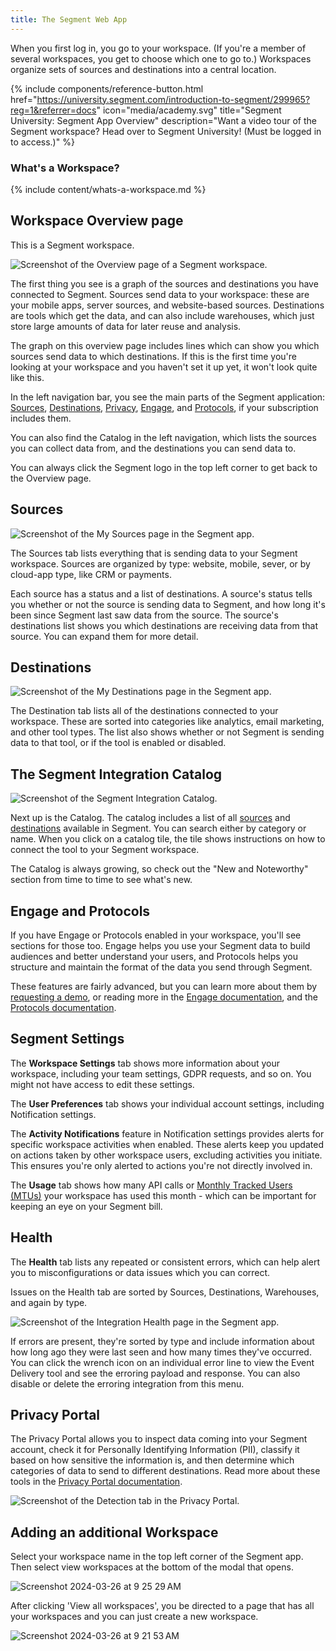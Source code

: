 ```yaml
---
title: The Segment Web App
---
```


When you first log in, you go to your workspace. (If you're a member of several workspaces, you get to choose which one to go to.) Workspaces organize sets of sources and destinations into a central location.

{% include components/reference-button.html href="https://university.segment.com/introduction-to-segment/299965?reg=1&referrer=docs" icon="media/academy.svg" title="Segment University: Segment App Overview" description="Want a video tour of the Segment workspace? Head over to Segment University! (Must be logged in to access.)" %}

### What's a Workspace?

{% include content/whats-a-workspace.md %}


## Workspace Overview page

This is a Segment workspace.

![Screenshot of the Overview page of a Segment workspace.](images/workspace-overview.png)

The first thing you see is a graph of the sources and destinations you have connected to Segment. Sources send data to your workspace: these are your mobile apps, server sources, and website-based sources. Destinations are tools which get the data, and can also include warehouses, which just store large amounts of data for later reuse and analysis.

The graph on this overview page includes lines which can show you which sources send data to which destinations. If this is the first time you're looking at your workspace and you haven't set it up yet, it won't look quite like this.

In the left navigation bar, you see the main parts of the Segment application: [Sources](/docs/connections/sources/), [Destinations](/docs/connections/destinations/), [Privacy](/docs/privacy/), [Engage](/docs/engage/), and [Protocols](/docs/protocols/), if your subscription includes them.

You can also find the Catalog in the left navigation, which lists the sources you can collect data from, and the destinations you can send data to.

You can always click the Segment logo in the top left corner to get back to the Overview page.

## Sources

![Screenshot of the My Sources page in the Segment app.](images/sources.png)

The Sources tab lists everything that is sending data to your Segment workspace. Sources are organized by type: website, mobile, sever, or by cloud-app type, like CRM or payments.

Each source has a status and a list of destinations. A source's status tells you whether or not the source is sending data to Segment, and how long it's been since Segment last saw data from the source. The source's destinations list shows you which destinations are receiving data from that source. You can expand them for more detail.

## Destinations

![Screenshot of the My Destinations page in the Segment app.](images/destinations.png)

The Destination tab lists all of the destinations connected to your workspace. These are sorted into categories like analytics, email marketing, and other tool types. The list also shows whether or not Segment is sending data to that tool, or if the tool is enabled or disabled.

## The Segment Integration Catalog

![Screenshot of the Segment Integration Catalog.](images/catalog.png)

Next up is the Catalog. The catalog includes a list of all [sources](/docs/connections/sources/) and [destinations](/docs/connections/destinations/) available in Segment. You can search either by category or name. When you click on a catalog tile, the tile shows instructions on how to connect the tool to your Segment workspace.

The Catalog is always growing, so check out the "New and Noteworthy" section from time to time to see what's new.

## Engage and Protocols

If you have Engage or Protocols enabled in your workspace, you'll see sections for those too. Engage helps you use your Segment data to build audiences and better understand your users, and Protocols helps you structure and maintain the format of the data you send through Segment.

These features are fairly advanced, but you can learn more about them by [requesting a demo](https://segment.com/contact/sales/), or reading more in the [Engage documentation](/docs/engage/), and the [Protocols documentation](/docs/protocols/).

## Segment Settings

The **Workspace Settings** tab shows more information about your workspace, including your team settings, GDPR requests, and so on. You might not have access to edit these settings.

The **User Preferences** tab shows your individual account settings, including Notification settings. 

The **Activity Notifications** feature in Notification settings provides alerts for specific workspace activities when enabled. These alerts keep you updated on actions taken by other workspace users, excluding activities you initiate. This ensures you're only alerted to actions you're not directly involved in.

The **Usage** tab shows how many API calls or [Monthly Tracked Users (MTUs)](/docs/guides/usage-and-billing/mtus-and-throughput/#how-does-segment-calculate-mtus) your workspace has used this month - which can be important for keeping an eye on your Segment bill.

## Health

The **Health** tab lists any repeated or consistent errors, which can help alert you to misconfigurations or data issues which you can correct.

Issues on the Health tab are sorted by Sources, Destinations, Warehouses, and again by type.

![Screenshot of the Integration Health page in the Segment app.](images/health.png)

If errors are present, they're sorted by type and include information about how long ago they were last seen and how many times they've occurred. You can click the wrench icon on an individual error line to view the Event Delivery tool and see the erroring payload and response. You can also disable or delete the erroring integration from this menu.

## Privacy Portal

The Privacy Portal allows you to inspect data coming into your Segment account, check it for Personally Identifying Information (PII), classify it based on how sensitive the information is, and then determine which categories of data to send to different destinations. Read more about these tools in the [Privacy Portal documentation](/docs/privacy/portal/).

![Screenshot of the Detection tab in the Privacy Portal.](images/privacy.png)

## Adding an additional Workspace

Select your workspace name in the top left corner of the Segment app. Then select view workspaces at the bottom of the modal that opens.

![Screenshot 2024-03-26 at 9 25 29 AM](https://github.com/segmentio/segment-docs/assets/82051355/e6c80788-9e6b-4040-a8b1-a166babb6be3)

After clicking 'View all workspaces', you be directed to a page that has all your workspaces and you can just create a new workspace.

![Screenshot 2024-03-26 at 9 21 53 AM](https://github.com/segmentio/segment-docs/assets/82051355/bdf31420-d84b-454f-9f0d-cb3a27480d7f)

